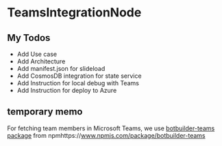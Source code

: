 # TeamsIntegrationNode

## My Todos
- Add Use case
- Add Architecture
- Add manifest.json for slideload
- Add CosmosDB integration for state service
- Add Instruction for local debug with Teams
- Add Instruction for deploy to Azure

## temporary memo
For fetching team members in Microsoft Teams, we use [botbuilder-teams package](https://www.npmjs.com/package/botbuilder-teams) from npmhttps://www.npmjs.com/package/botbuilder-teams
